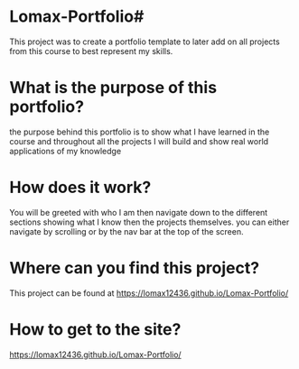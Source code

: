 # Lomax-Portfolio#
This project was to create a portfolio template to later add on all projects from this course to best represent my skills.

# What is the purpose of this portfolio?
the purpose behind this portfolio is to show what I have learned in the course and throughout all the projects I will build and show real world applications of my knowledge

 # How does it work?
You will be greeted with who I am then navigate down to the different sections showing what I know then the projects themselves. you can either navigate by scrolling or by the nav bar at the top of the screen.

# Where can you find this project?
This project can be found at https://lomax12436.github.io/Lomax-Portfolio/

# How to get to the site?
https://lomax12436.github.io/Lomax-Portfolio/
